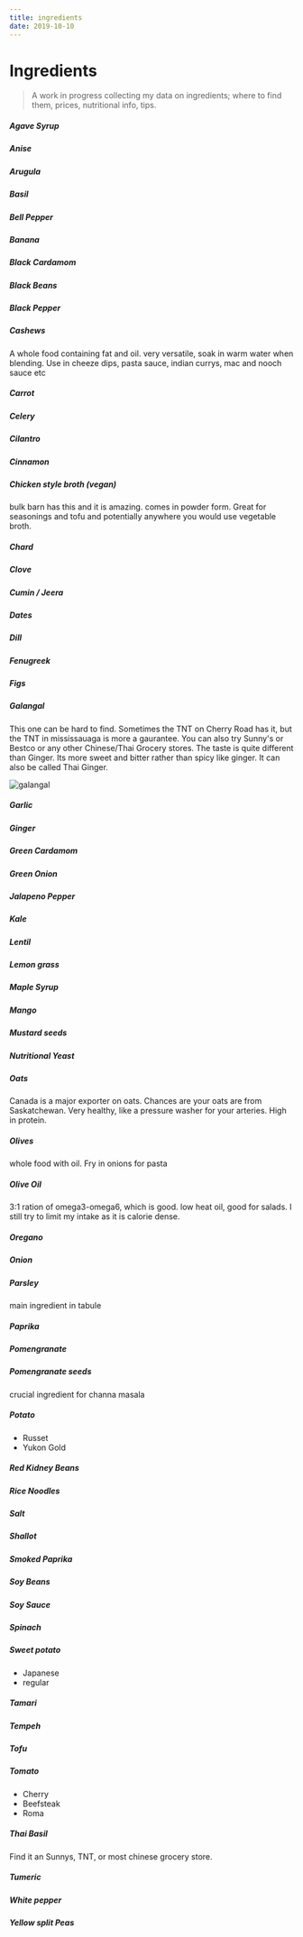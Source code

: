 ```yaml
---
title: ingredients
date: 2019-10-10
---
```


# Ingredients

> A work in progress collecting my data on ingredients; where to find them, prices, nutritional info, tips.

##### Agave Syrup
##### Anise
##### Arugula

##### Basil
##### Bell Pepper
##### Banana
##### Black Cardamom
##### Black Beans
##### Black Pepper

##### Cashews
A whole food containing fat and oil. very versatile, soak in warm water when blending. Use in cheeze dips, pasta sauce, indian currys, mac and nooch sauce etc
##### Carrot
##### Celery

##### Cilantro
##### Cinnamon
##### Chicken style broth (vegan)
bulk barn has this and it is amazing. comes in powder form. Great for seasonings and tofu and potentially anywhere you would use vegetable broth.
##### Chard
##### Clove
##### Cumin / Jeera

##### Dates
##### Dill

##### Fenugreek
##### Figs

##### Galangal
This one can be hard to find. Sometimes the TNT on Cherry Road has it, but the TNT in mississauaga is more a gaurantee. You can also try Sunny's or Bestco or any other Chinese/Thai Grocery stores.
The taste is quite different than Ginger. Its more sweet and bitter rather than spicy like ginger. It can also be called Thai Ginger.

![galangal](/images/000ingredients/single-red-galangal.jpg)

##### Garlic
##### Ginger
##### Green Cardamom
##### Green Onion

##### Jalapeno Pepper

##### Kale

##### Lentil
##### Lemon grass

##### Maple Syrup
##### Mango
##### Mustard seeds

##### Nutritional Yeast

##### Oats
Canada is a major exporter on oats. Chances are your oats are from Saskatchewan.
Very healthy, like a pressure washer for your arteries. High in protein.
##### Olives
whole food with oil. Fry in onions for pasta
##### Olive Oil
3:1 ration of omega3-omega6, which is good. low heat oil, good for salads. I still try to limit my intake as it is calorie dense.
##### Oregano
##### Onion

##### Parsley
main ingredient in tabule
##### Paprika
##### Pomengranate
##### Pomengranate seeds
crucial ingredient for channa masala
##### Potato
* Russet
* Yukon Gold



##### Red Kidney Beans
##### Rice Noodles

##### Salt
##### Shallot
##### Smoked Paprika
##### Soy Beans
##### Soy Sauce
##### Spinach
##### Sweet potato
* Japanese
* regular


##### Tamari
##### Tempeh
##### Tofu
##### Tomato
* Cherry
* Beefsteak
* Roma





##### Thai Basil
Find it an Sunnys, TNT, or most chinese grocery store.


##### Tumeric




##### White pepper

##### Yellow split Peas
